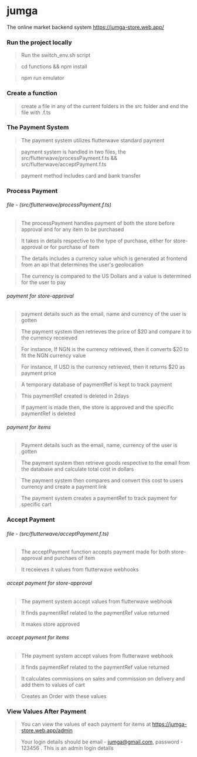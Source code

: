 # jumga
The online market backend system https://jumga-store.web.app/

### Run the project locally
> Run the switch_env.sh script

> cd functions && npm install

> npm run emulator

### Create a function
> create a file in any of the current folders in the src folder and end the file with .f.ts

### The Payment System
> The payment system utilizes flutterwave standard payment

> payment system is handled in two files, the src/flutterwave/processPayment.f.ts && src/flutterwave/acceptPayment.f.ts

> payment method includes card and bank transfer

### Process Payment
###### file - (src/flutterwave/processPayment.f.ts)
> The processPayment handles payment of both the store before approval and for any item to be purchased

> It takes in details respective to the type of purchase, either for store-approval or for purchase of item

> The details includes a currency value which is generated at frontend from an api that determines the user's geolocation

> The currency is compared to the US Dollars and a value is determined for the user to pay

###### payment for store-approval
> payment details such as the email, name and currency of the user is gotten

> The payment system then retrieves the price of $20 and compare it to the currency receieved

> For instance, If NGN is the currency retrieved, then it converts $20 to fit the NGN currency value

> For instance, If USD is the currency retrieved, then it returns $20 as payment price

> A temporary database of paymentRef is kept to track payment

> This paymentRef created is deleted in 2days

> If payment is made then, the store is approved and the specific paymentRef is deleted

###### payment for items
> Payment details such as the email, name, currency of the user is gotten

> The payment system then retrieve goods respective to the email from the database and calculate total cost in dollars

> The payment system then compares and convert this cost to users currency and create a payment link

> The payment system creates a paymentRef to track payment for specific cart


### Accept Payment
###### file - (src/flutterwave/acceptPayment.f.ts)
> The acceptPayment function accepts payment made for both store-approval and purchaes of item

> It receieves it values from flutterwave webhooks

###### accept payment for store-approval
> The payment system accept values from flutterwave webhook

> It finds paymentRef related to the paymentRef value returned

> It makes store approved

###### accept payment for items
> THe payment system accept values from flutterwave webhook

> It finds paymentRef related to the paymentRef value returned

> It calculates commissions on sales and commission on delivery and add them to values of cart

> Creates an Order with these values



### View Values After Payment
> You can view the values of each payment for items at https://jumga-store.web.app/admin

> Your login details should be email - jumga@gmail.com, password - 123456 . This is an admin login details

